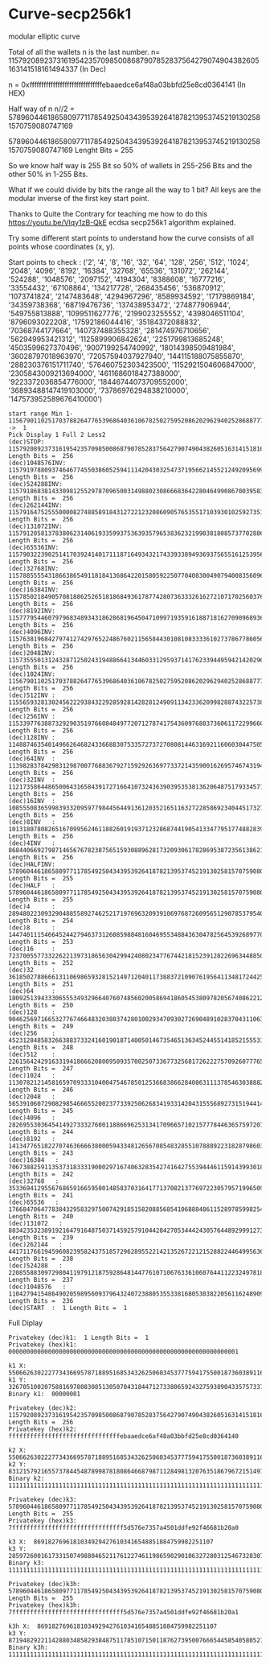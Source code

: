 # Curve-secp256k1

modular elliptic curve

Total of all the wallets n is the last number.
n= 115792089237316195423570985008687907852837564279074904382605163141518161494337 (In Dec)

n = 0xfffffffffffffffffffffffffffffffebaaedce6af48a03bbfd25e8cd0364141 (In HEX)

Half way of n
n//2 = 57896044618658097711785492504343953926418782139537452191302581570759080747169

57896044618658097711785492504343953926418782139537452191302581570759080747169 Lenght Bits =  255

So we know half way is 255 Bit so 50% of wallets in 255-256 Bits and the other 50% in 1-255 Bits.

What if we could divide by bits the range all the way to 1 bit? All keys are the modular inverse of the first key start point.

Thanks to Quite the Contrary for teaching me how to do this https://youtu.be/Vlqy1zB-QkE  ecdsa secp256k1 algorithm explained.

Try some different start points to understand how the curve consists of all points whose coordinates (x, y).

Start points to check : ('2', '4', '8', '16', '32', '64', '128', '256', '512', '1024', '2048', '4096', '8192', '16384', '32768', '65536', '131072', '262144', '524288', '1048576', '2097152', '4194304', '8388608', '16777216', '33554432', '67108864', '134217728', '268435456', '536870912', '1073741824', '2147483648', '4294967296', '8589934592', '17179869184', '34359738368', '68719476736', '137438953472', '274877906944', '549755813888', '1099511627776', '2199023255552', '4398046511104', '8796093022208', '17592186044416', '35184372088832', '70368744177664', '140737488355328', '281474976710656', '562949953421312', '1125899906842624', '2251799813685248', '4503599627370496', '9007199254740992', '18014398509481984', '36028797018963970', '72057594037927940', '144115188075855870', '288230376151711740', '576460752303423500', '1152921504606847000', '2305843009213694000', '4611686018427388000', '9223372036854776000', '18446744073709552000', '36893488147419103000', '73786976294838210000', '147573952589676410000')

    start range Min 1-115679011025170378826477653968640361067825027595208620296294025286887772664753 ->  1
    Pick Display 1 Full 2 Less2
    (dec)STOP:  115792089237316195423570985008687907852837564279074904382605163141518161494336 Length Bits =  256
    (dec)1048576INV:  115791978809374646774550386052594111420430325473719566214552124920956999005246 Length Bits =  256
    (dec)524288INV:  115791868381433098125529787096500314988023086668364228046499086700395836516155 Length Bits =  256
    (dec)262144INV:  115791647525550000827488589184312722123208609057653551710393010259273511537972 Length Bits =  256
    (dec)131072INV:  115791205813783806231406193359937536393579653836232199038180857377028861581606 Length Bits =  256
    (dec)65536INV:  115790322390251417039241401711187164934321743393389493693756551612539561668875 Length Bits =  256
    (dec)32768INV:  115788555543186638654911818413686422015805922507704083004907940083560961843413 Length Bits =  256
    (dec)16384INV:  115785021849057081886252651818684936178774280736333261627210717025603762192488 Length Bits =  256
    (dec)8192INV:  115777954460797968348934318628681964504710997193591618871816270909689362890639 Length Bits =  256
    (dec)4096INV:  115763819684279741274297652248676021156584430108108333361027378677860564286941 Length Bits =  256
    (dec)2048INV:  115735550131243287125024319488664134460331295937141762339449594214202967079545 Length Bits =  256
    (dec)1024INV:  115679011025170378826477653968640361067825027595208620296294025286887772664753 Length Bits =  256
    (dec)512INV :  115565932813024562229384322928592814282812490911342336209982887432257383835169 Length Bits =  256
    (dec)256INV :  115339776388732929035197660848497720712787417543609768037360611722996606176000 Length Bits =  256
    (dec)128INV :  114887463540149662646824336688307533572737270808144631692116060304475050857663 Length Bits =  256
    (dec)64INV  :  113982837842983129870077688367927159292636977337214359001626957467431940220988 Length Bits =  256
    (dec)32INV  :  112173586448650064316584391727166410732436390395353813620648751793345718947639 Length Bits =  256
    (dec)16INV  :  108555083659983933209597798445644913612035216511632722858692340445173276400941 Length Bits =  256
    (dec)8INV   :  101318078082651670995624611882601919371232868744190541334779517748828391307545 Length Bits =  256
    (dec)4INV   :  86844066927987146567678238756515930889628173209306178286953872356138621120753 Length Bits =  256
    (dec)HALFINV:  57896044618658097711785492504343953926418782139537452191302581570759080747169 Length Bits =  255
    (dec)HALF   :  57896044618658097711785492504343953926418782139537452191302581570759080747168 Length Bits =  255
    (dec)4      :  28948022309329048855892746252171976963209391069768726095651290785379540373584 Length Bits =  254
    (dec)8      :  14474011154664524427946373126085988481604695534884363047825645392689770186792 Length Bits =  253
    (dec)16     :  7237005577332262213973186563042994240802347767442181523912822696344885093396 Length Bits =  252
    (dec)32     :  3618502788666131106986593281521497120401173883721090761956411348172442546698 Length Bits =  251
    (dec)64     :  1809251394333065553493296640760748560200586941860545380978205674086221273349 Length Bits =  250
    (dec)128    :  904625697166532776746648320380374280100293470930272690489102837043110636674 Length Bits =  249
    (dec)256    :  452312848583266388373324160190187140050146735465136345244551418521555318337 Length Bits =  248
    (dec)512    :  226156424291633194186662080095093570025073367732568172622275709260777659168 Length Bits =  247
    (dec)1024   :  113078212145816597093331040047546785012536683866284086311137854630388829584 Length Bits =  246
    (dec)2048   :  56539106072908298546665520023773392506268341933142043155568927315194414792 Length Bits =  245
    (dec)4096   :  28269553036454149273332760011886696253134170966571021577784463657597207396 Length Bits =  244
    (dec)8192   :  14134776518227074636666380005943348126567085483285510788892231828798603698 Length Bits =  243
    (dec)16384   :  7067388259113537318333190002971674063283542741642755394446115914399301849 Length Bits =  242
    (dec)32768   :  3533694129556768659166595001485837031641771370821377697223057957199650924 Length Bits =  241
    (dec)65536   :  1766847064778384329583297500742918515820885685410688848611528978599825462 Length Bits =  240
    (dec)131072   :  883423532389192164791648750371459257910442842705344424305764489299912731 Length Bits =  239
    (dec)262144   :  441711766194596082395824375185729628955221421352672212152882244649956365 Length Bits =  238
    (dec)524288   :  220855883097298041197912187592864814477610710676336106076441122324978182 Length Bits =  237
    (dec)1048576   :  110427941548649020598956093796432407238805355338168053038220561162489091 Length Bits =  236
    (dec)START  :  1 Length Bits =  1
 
 Full Diplay
 
    Privatekey (dec)k1:  1 Length Bits =  1
    Privatekey (hex)k1:  0000000000000000000000000000000000000000000000000000000000000001

    k1 X:  55066263022277343669578718895168534326250603453777594175500187360389116729240
    k1 Y:  32670510020758816978083085130507043184471273380659243275938904335757337482424
    Binary k1:  00000001

    Privatekey (dec)k2:  115792089237316195423570985008687907852837564279074904382605163141518161494336 Length Bits =  256
    Privatekey (hex)k2:  fffffffffffffffffffffffffffffffebaaedce6af48a03bbfd25e8cd0364140

    k2 X:  55066263022277343669578718895168534326250603453777594175500187360389116729240
    k2 Y:  83121579216557378445487899878180864668798711284981320763518679672151497189239
    Binary k2:  1111111111111111111111111111111111111111111111111111111111111111111111111111111111111111111111111111111111111111111111111111111010111010101011101101110011100110101011110100100010100000001110111011111111010010010111101000110011010000001101100100000101000000

    Privatekey (dec)k3:  57896044618658097711785492504343953926418782139537452191302581570759080747168 Length Bits =  255
    Privatekey (hex)k3:  7fffffffffffffffffffffffffffffff5d576e7357a4501ddfe92f46681b20a0

    k3 X:  86918276961810349294276103416548851884759982251107
    k3 Y:  28597260016173315074988046521176122746119865902901063272803125467328307387891
    Binary k3:  111111111111111111111111111111111111111111111111111111111111111111111111111111111111111111111111111111111111111111111111111111101011101010101110110111001110011010101111010010001010000000111011101111111101001001011110100011001101000000110110010000010100000

    Privatekey (dec)k3h:  57896044618658097711785492504343953926418782139537452191302581570759080747169 Length Bits =  255
    Privatekey (hex)k3h:  7fffffffffffffffffffffffffffffff5d576e7357a4501ddfe92f46681b20a1

    k3h X:  86918276961810349294276103416548851884759982251107
    k3 Y:  87194829221142880348582938487511785107150118762739500766654458540580527283772
    Binary k3h:  111111111111111111111111111111111111111111111111111111111111111111111111111111111111111111111111111111111111111111111111111111101011101010101110110111001110011010101111010010001010000000111011101111111101001001011110100011001101000000110110010000010100001
